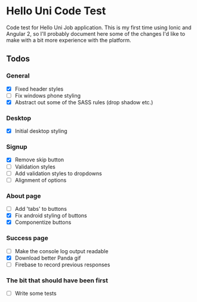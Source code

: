 # Hello Uni Code Test

Code test for Hello Uni Job application. This is my first time using Ionic and Angular 2, so I'll probably document here some of the changes I'd like to make with a bit more experience with the platform. 

## Todos

### General
- [x] Fixed header styles
- [ ] Fix windows phone styling
- [x] Abstract out some of the SASS rules (drop shadow etc.)

### Desktop
- [x] Initial desktop styling

### Signup
- [x] Remove skip button
- [ ] Validation styles
- [ ] Add validation styles to dropdowns
- [ ] Alignment of options 

### About page
- [ ] Add 'tabs' to buttons
- [x] Fix android styling of buttons
- [x] Componentize buttons

### Success page
- [ ] Make the console log output readable 
- [x] Download better Panda gif
- [ ] Firebase to record previous responses

### The bit that should have been first
- [ ] Write some tests

